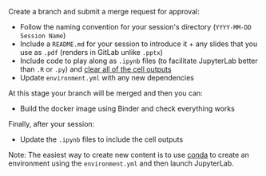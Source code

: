 Create a branch and submit a merge request for approval:

- Follow the naming convention for your session's directory (`YYYY-MM-DD Session Name`)
- Include a `README.md` for your session to introduce it + any slides that you use as `.pdf` (renders in GitLab unlike `.pptx`)
- Include code to play along as `.ipynb` files (to facilitate JupyterLab better than `.R` or `.py`) and [clear all of the cell outputs](https://stackoverflow.com/questions/39924826/keyboard-shortcut-to-clear-cell-output-in-jupyter-notebook)
- Update `environment.yml` with any new dependencies

At this stage your branch will be merged and then you can:

- Build the docker image using Binder and check everything works

Finally, after your session:

- Update the `.ipynb` files to include the cell outputs

Note: The easiest way to create new content is to use [conda](https://conda.io/projects/conda/en/latest/index.html) to create an environment using the `environment.yml` and then launch JupyterLab. 
